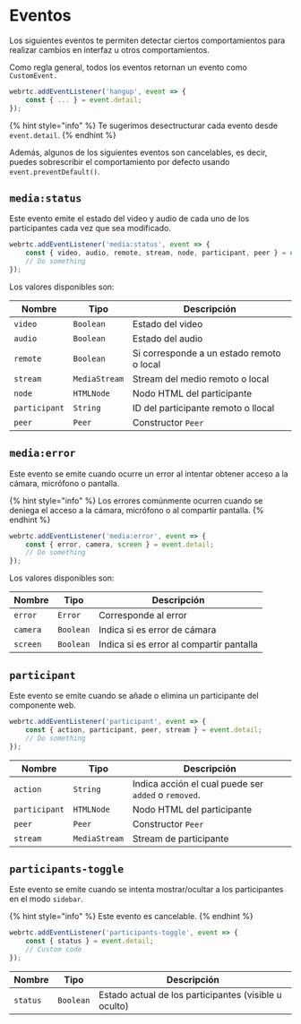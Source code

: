 # Eventos

Los siguientes eventos te permiten detectar ciertos comportamientos para realizar cambios en interfaz u otros comportamientos.

Como regla general, todos los eventos retornan un evento como `CustomEvent.`

```javascript
webrtc.addEventListener('hangup', event => {
    const { ... } = event.detail;
});
```

{% hint style="info" %}
Te sugerimos desectructurar cada evento desde `event.detail`.
{% endhint %}

Además, algunos de los siguientes eventos son cancelables, es decir, puedes sobrescribir el comportamiento por defecto usando `event.preventDefault()`.

## `media:status`

Este evento emite el estado del video y audio de cada uno de los participantes cada vez que sea modificado.

```javascript
webrtc.addEventListener('media:status', event => {
    const { video, audio, remote, stream, node, participant, peer } = event.detail;
    // Do something
});
```

Los valores disponibles son:

| Nombre        | Tipo          | Descripción                               |
| ------------- | ------------- | ----------------------------------------- |
| `video`       | `Boolean`     | Estado del video                          |
| `audio`       | `Boolean`     | Estado del audio                          |
| `remote`      | `Boolean`     | Si corresponde a un estado remoto o local |
| `stream`      | `MediaStream` | Stream del medio remoto o local           |
| `node`        | `HTMLNode`    | Nodo HTML del participante                |
| `participant` | `String`      | ID del participante remoto o llocal       |
| `peer`        | `Peer`        | Constructor `Peer`                        |

## `media:error`

Este evento se emite cuando ocurre un error al intentar obtener acceso a la cámara, micrófono o pantalla.

{% hint style="info" %}
Los errores comúnmente ocurren cuando se deniega el acceso a la cámara, micrófono o al compartir pantalla.
{% endhint %}

```javascript
webrtc.addEventListener('media:error', event => {
    const { error, camera, screen } = event.detail;
    // Do something
});
```

Los valores disponibles son:

| Nombre   | Tipo      | Descripción                              |
| -------- | --------- | ---------------------------------------- |
| `error`  | `Error`   | Corresponde al error                     |
| `camera` | `Boolean` | Indica si es error de cámara             |
| `screen` | `Boolean` | Indica si es error al compartir pantalla |

## `participant`

Este evento se emite cuando se añade o elimina un participante del componente web.

```javascript
webrtc.addEventListener('participant', event => {
    const { action, participant, peer, stream } = event.detail;
    // Do something
});
```

| Nombre        | Tipo          | Descripción                                          |
| ------------- | ------------- | ---------------------------------------------------- |
| `action`      | `String`      | Indica acción el cual puede ser `added` o `removed`. |
| `participant` | `HTMLNode`    | Nodo HTML del participante                           |
| `peer`        | `Peer`        | Constructor `Peer`                                   |
| `stream`      | `MediaStream` | Stream de participante                               |

## `participants-toggle`

Este evento se emite cuando se intenta mostrar/ocultar a los participantes en el modo `sidebar`.

{% hint style="info" %}
Este evento es cancelable.
{% endhint %}

```javascript
webrtc.addEventListener('participants-toggle', event => {
    const { status } = event.detail;
    // Custom code
});
```

| Nombre   | Tipo      | Descripción                                           |
| -------- | --------- | ----------------------------------------------------- |
| `status` | `Boolean` | Estado actual de los participantes (visible u oculto) |

